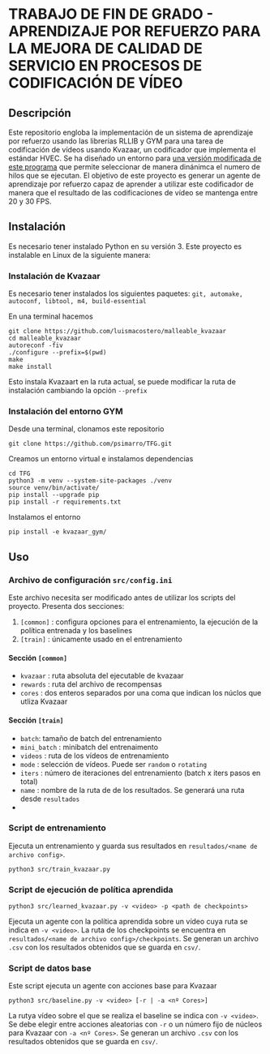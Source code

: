 # TRABAJO DE FIN DE GRADO - APRENDIZAJE POR REFUERZO PARA LA MEJORA DE CALIDAD DE SERVICIO EN PROCESOS DE CODIFICACIÓN DE VÍDEO

## Descripción
Este repositorio engloba la implementación de un sistema de aprendizaje por refuerzo usando las librerías RLLIB y GYM para una tarea de codificación de vídeos usando Kvazaar, un codificador que implementa el estándar HVEC. Se ha diseñado un entorno para [una versión modificada de este programa](https://github.com/luismacostero/malleable_kvazaar) que permite seleccionar de manera dinánimca el numero de hilos que se ejecutan. El objetivo de este proyecto es generar un agente de aprendizaje por refuerzo capaz de aprender a utilizar este codificador de manera que el resultado de las codificaciones de vídeo se mantenga entre 20 y 30 FPS. 

## Instalación
Es necesario tener instalado Python en su versión 3.
Este proyecto es instalable en Linux de la siguiente manera:
   

### Instalación de Kvazaar
Es necesario tener instalados los siguientes paquetes: `git, automake, autoconf, libtool, m4, build-essential`
   
En una terminal hacemos
```
git clone https://github.com/luismacostero/malleable_kvazaar
cd malleable_kvazaar
autoreconf -fiv
./configure --prefix=$(pwd)
make
make install
```

Esto instala Kvazaart en la ruta actual, se puede modificar la ruta de instalación cambiando la opción `--prefix`

### Instalación del entorno GYM
Desde una terminal, clonamos este repositorio
```
git clone https://github.com/psimarro/TFG.git
```
Creamos un entorno virtual e instalamos dependencias
```
cd TFG
python3 -m venv --system-site-packages ./venv
source venv/bin/activate/
pip install --upgrade pip
pip install -r requirements.txt
```
Instalamos el entorno
```
pip install -e kvazaar_gym/
```

## Uso

### Archivo de configuración `src/config.ini`

Este archivo necesita ser modificado antes de utilizar los scripts del proyecto. Presenta dos secciones:
1. `[common]` : configura opciones para el entrenamiento, la ejecución de la política entrenada y los baselines
2. `[train]` : únicamente usado en el entrenamiento

#### Sección `[common]`
* `kvazaar` : ruta absoluta del ejecutable de kvazaar
* `rewards` : ruta del archivo de recompensas
* `cores` : dos enteros separados por una coma que indican los núclos que utliza Kvazaar

#### Sección `[train]`
* `batch`: tamaño de batch del entrenamiento
* `mini_batch` : minibatch del entrenaimento
* `videos` : ruta de los vídeos de entrenamiento
* `mode` : selección de vídeos. Puede ser `random` o `rotating`
* `iters` : número de iteraciones del entrenamiento (batch x iters pasos en total) 
* `name` : nombre de la ruta de de los resultados. Se generará una ruta desde `resultados`
* 
### Script de entrenamiento
Ejecuta un entrenamiento y guarda sus resultados en `resultados/<name de archivo config>`.
```
python3 src/train_kvazaar.py
```

### Script de ejecución de política aprendida

```
python3 src/learned_kvazaar.py -v <video> -p <path de checkpoints>
```
Ejecuta un agente con la política aprendida sobre un vídeo cuya ruta se indica en `-v <video>`.
La ruta de los checkpoints se encuentra en `resultados/<name de archivo config>/checkpoints`.
Se generan un archivo `.csv` con los resultados obtenidos que se guarda en `csv/`.

### Script de datos base
Este script ejecuta un agente con acciones base para Kvazaar
```
python3 src/baseline.py -v <video> [-r | -a <nº Cores>]
```
La rutya vídeo sobre el que se realiza el baseline se indica con `-v <video>`.
Se debe elegir entre acciones aleatorias con `-r` o un número fijo de núcleos para Kvazaar con `-a <nº Cores>`.
Se generan un archivo `.csv` con los resultados obtenidos que se guarda en `csv/`.





